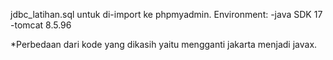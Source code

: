 jdbc_latihan.sql untuk di-import ke phpmyadmin.
Environment: 
-java SDK 17
-tomcat 8.5.96

*Perbedaan dari kode yang dikasih yaitu mengganti jakarta menjadi javax.
